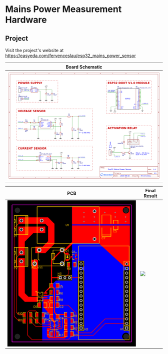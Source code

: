 # Mains Power Measurement Hardware

<Introduction>

## Project

Visit the project's website at https://easyeda.com/fervenceslau/esp32_mains_power_sensor

| Board Schematic                        |
| ---------------------------------------|
|![](demo/schematic.png)                 |

|       PCB        |    Final Result     |
| -----------------|-------------------- |
|![](demo/pcb.png) | ![](demo/result.png)|
